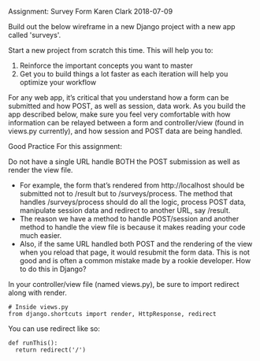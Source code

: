 Assignment: Survey Form
Karen Clark
2018-07-09

Build out the below wireframe in a new Django project with a new app called 'surveys'.

Start a new project from scratch this time. This will help you to:

1. Reinforce the important concepts you want to master
2. Get you to build things a lot faster as each iteration will help you optimize your workflow

For any web app, it’s critical that you understand how a form can be submitted and how POST, as well as session, data work. As you build the app described below, make sure you feel very comfortable with how information can be relayed between a form and controller/view (found in views.py currently), and how session and POST data are being handled.


Good Practice
For this assignment:

Do not have a single URL handle BOTH the POST submission as well as render the view file.
* For example, the form that’s rendered from http://localhost should be submitted not to /result but to /surveys/process. The method that handles /surveys/process should do all the logic, process POST data, manipulate session data and redirect to another URL, say /result.
* The reason we have a method to handle POST/session and another method to handle the view file is because it makes reading your code much easier.
* Also, if the same URL handled both POST and the rendering of the view when you reload that page, it would resubmit the form data. This is not good and is often a common mistake made by a rookie developer. 
How to do this in Django?

In your controller/view file (named views.py), be sure to import redirect along with render.

```
# Inside views.py
from django.shortcuts import render, HttpResponse, redirect
```

You can use redirect like so:
```
def runThis():
  return redirect('/')
```